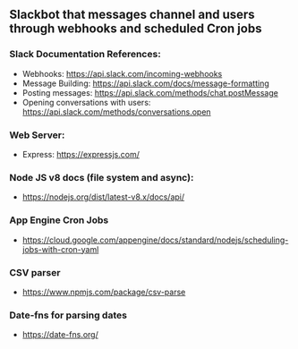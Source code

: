 ## Slackbot that messages channel and users through webhooks and scheduled Cron jobs


### Slack Documentation References:
 * Webhooks: https://api.slack.com/incoming-webhooks
 * Message Building: https://api.slack.com/docs/message-formatting
 * Posting messages: https://api.slack.com/methods/chat.postMessage
 * Opening conversations with users: https://api.slack.com/methods/conversations.open

### Web Server:
 * Express: https://expressjs.com/


### Node JS v8 docs (file system and async):
 * https://nodejs.org/dist/latest-v8.x/docs/api/


### App Engine Cron Jobs
 * https://cloud.google.com/appengine/docs/standard/nodejs/scheduling-jobs-with-cron-yaml
 

### CSV parser
 * https://www.npmjs.com/package/csv-parse
 

### Date-fns for parsing dates
 * https://date-fns.org/
 
